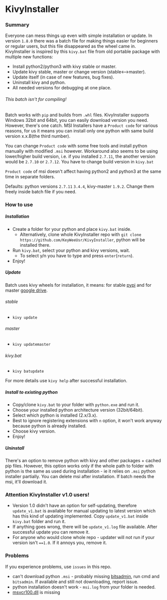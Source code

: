 # KivyInstaller
### Summary
Everyone can mess things up even with simple installation or update. In version `1.8.0` there was a batch file for making things easier for beginners or regular users, but this file disappeared as the wheel came in. KivyInstaller is inspired by this `kivy.bat` file from old portable package with multiple new functions:
- Install python2/python3 with kivy stable or master.
- Update kivy stable, master or change version (stable<-->master).
- Update itself (in case of new features, bug fixes).
- Uninstall kivy and python.
- All needed versions for debugging at one place.

###### This batch isn't for compiling!
Batch works with `pip` and builds from `.whl` files. KivyInstaller supports Windows 32bit and 64bit, you can easily download version you need. However, there's one catch. MSI Installers have a `Product code` for various reasons, for us it means you can install only one python with same build version x.x.B(the third number).

You can change `Product code` with some free tools and install python manually with modified `.msi` however. Workaround also seems to be using lower/higher build version, i.e. if you installed `2.7.11`, the another version would be `2.7.10` or `2.7.12`. You have to change build version in `kivy.bat`

`Product code` of msi doesn't affect having python2 and python3 at the same time in separate folders.

Defaults: python versions `2.7.11` `3.4.4`, kivy-master `1.9.2`. Change them freely inside batch file if you need.
### How to use
##### Installation
- Create a folder for your python and place `kivy.bat` inside.
    - Alternatively, clone whole KivyInstaller repo with `git clone https://github.com/KeyWeeUsr/KivyInstaller`, python will be installed there.
- Run `kivy.bat`, select your python and kivy versions, wait.
    - To select y/n you have to type and press `enter`(`return`).
- Enjoy!

##### Update
Batch uses kivy wheels for installation, it means: for stable [pypi](https://pypi.python.org/pypi/Kivy/1.9.1) and for master [google drive](https://drive.google.com/folderview?id=0B1_HB9J8mZepOV81UHpDbmg5SWM&usp=sharing).

###### stable
- `kivy update`

###### master
- `kivy updatemaster`

###### kivy.bat
- `kivy batupdate`

For more details use `kivy help` after successful installation.

##### Install to existing python
- Copy/clone `kivy.bat` to your folder with `python.exe` and run it.
- Choose your installed python architecture version (32bit/64bit).
- Select which python is installed (2.x/3.x).
- Best to ignore registering extensions with `n` option, it won't work anyway because python is already installed.
- Choose kivy version.
- Enjoy!

##### Uninstall
There's an option to remove python with kivy and other packages + cached pip files. However, this option works only if the whole path to folder with python is the same as used during installation - ie it relies on `.msi` python installer partially. You can delete msi after installation. If batch needs the msi, it'll download it.

### Attention KivyInstaller v1.0 users!
- Version 1.0 didn't have an option for self-updating, therefore `update_v1.bat` is available for manual updating to latest version which has this kind of updating implemented. Copy `update_v1.bat` inside `kivy.bat` folder and run it.
- If anything goes wrong, there will be `update_v1.log` file available. After successful update you can remove it.
- For anyone who would clone whole repo - updater will not run if your version isn't `==1.0`. If it annoys you, remove it.

### Problems
If you experience problems, use `issues` in this repo.
- can't download python `.msi` - probably missing [bitsadmin](https://www.microsoft.com/en-us/download/details.aspx?id=18546), run cmd and `bitsadmin`. If available and still not downloading, report issue.
- python installation doesn't work - `msi.log` from your folder is needed.
- [msvcr100.dll](https://www.microsoft.com/en-us/download/details.aspx?id=5555) is missing
